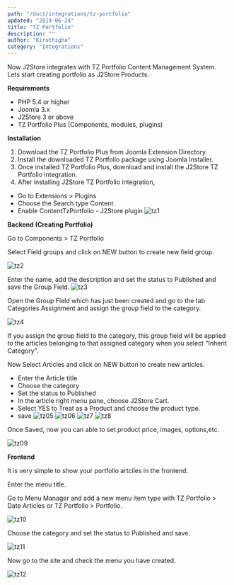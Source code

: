 ```yaml
---
path: "/docs/integrations/tz-portfolio"
updated: "2019-06-24"
title: "TZ Portfolio"
description: ""
author: "Kiruthigha"
category: "Integrations"
---
```


Now J2Store integrates with TZ Portfolio Content Management System. Lets start creating portfolio as J2Store Products.

**Requirements**

* PHP 5.4 or higher
* Joomla 3.x
* J2Store 3 or above
* TZ Portfolio Plus (Components, modules, plugins)

**Installation**

1. Download the TZ Portfolio Plus from Joomla Extension Directory.
2. Install the downloaded TZ Portfolio package using Joomla Installer.
3. Once installed TZ Portfolio Plus, download and install the J2Store TZ Portfolio integration.
4. After installing J2Store TZ Portfolio integration,

* Go to Extensions > Plugins
* Choose the Search type Content
* Enable ContentTzPortfolio - J2Store plugin
![tz1](https://raw.githubusercontent.com/j2store/doc-images/master/integrations/TZportfolio/tzportfolio_01.png)

**Backend (Creating Portfolio)**

Go to Components > TZ Portfolio

Select Field groups and click on NEW button to create new field group.

![tz2](https://raw.githubusercontent.com/j2store/doc-images/master/integrations/TZportfolio/tzportfolio_02.png)

Enter the name, add the description and set the status to Published and save the Group Field.
![tz3](https://raw.githubusercontent.com/j2store/doc-images/master/integrations/TZportfolio/tzportfolio_03.png)






Open the Group Field which has just been created and go to the tab Categories Assignment and assign the group field to the category.

![tz4](https://raw.githubusercontent.com/j2store/doc-images/master/integrations/TZportfolio/tzportfolio_04.png)


If you assign the group field to the category, this group field will be applied to the articles belonging to that assigned category when you select "Inherit Category".

Now Select Articles and click on NEW button to create new articles.

* Enter the Article title
* Choose the category
* Set the status to Published
* In the article right menu pane, choose J2Store Cart.
* Select YES to Treat as a Product and choose the product type.
* save
![tz05](https://raw.githubusercontent.com/j2store/doc-images/master/integrations/TZportfolio/tzportfolio_05.png)
![tz06](https://raw.githubusercontent.com/j2store/doc-images/master/integrations/TZportfolio/tzportfolio_06.png)
![tz7](https://raw.githubusercontent.com/j2store/doc-images/master/integrations/TZportfolio/tzportfolio_07.png)
![tz8](https://raw.githubusercontent.com/j2store/doc-images/master/integrations/TZportfolio/tzportfolio_08.png)



Once Saved, now you can able to set product price, images, options,etc.

![tz09](https://raw.githubusercontent.com/j2store/doc-images/master/integrations/TZportfolio/tzportfolio_09.png)


**Frontend**

It is very simple to show your portfolio artciles in the frontend.

Enter the menu title.

Go to Menu Manager and add a new menu item type with TZ Portfolio > Date Articles or TZ Portfolio > Portfolio.

![tz10](https://raw.githubusercontent.com/j2store/doc-images/master/integrations/TZportfolio/tzportfolio_10.png)


Choose the category and set the status to Published and save.

![tz11](https://raw.githubusercontent.com/j2store/doc-images/master/integrations/TZportfolio/tzportfolio_11.png)



Now go to the site and check the menu you have created.

![tz12](https://raw.githubusercontent.com/j2store/doc-images/master/integrations/TZportfolio/tzportfolio_12.png)

